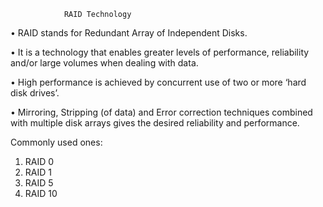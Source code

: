                 RAID Technology 

• RAID stands for Redundant Array of Independent Disks.

• It is a technology that enables greater levels of performance, reliability and/or 
large volumes when  dealing with data.

• High performance is achieved by concurrent use of two or more ‘hard disk drives’.

• Mirroring, Stripping (of data) and Error correction techniques combined with multiple disk arrays gives the desired reliability and performance.

Commonly used ones:
1. RAID 0
2. RAID 1
3. RAID 5
4. RAID 10
